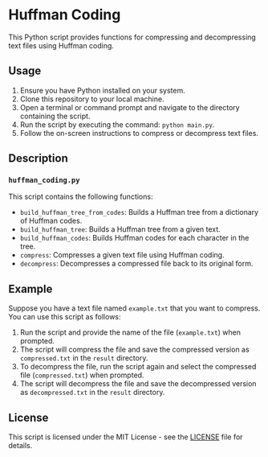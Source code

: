 # Huffman Coding

This Python script provides functions for compressing and decompressing text files using Huffman coding.

## Usage

1. Ensure you have Python installed on your system.
2. Clone this repository to your local machine.
3. Open a terminal or command prompt and navigate to the directory containing the script.
4. Run the script by executing the command: `python main.py`.
5. Follow the on-screen instructions to compress or decompress text files.

## Description

### `huffman_coding.py`

This script contains the following functions:

- `build_huffman_tree_from_codes`: Builds a Huffman tree from a dictionary of Huffman codes.
- `build_huffman_tree`: Builds a Huffman tree from a given text.
- `build_huffman_codes`: Builds Huffman codes for each character in the tree.
- `compress`: Compresses a given text file using Huffman coding.
- `decompress`: Decompresses a compressed file back to its original form.

## Example

Suppose you have a text file named `example.txt` that you want to compress. You can use this script as follows:

1. Run the script and provide the name of the file (`example.txt`) when prompted.
2. The script will compress the file and save the compressed version as `compressed.txt` in the `result` directory.
3. To decompress the file, run the script again and select the compressed file (`compressed.txt`) when prompted.
4. The script will decompress the file and save the decompressed version as `decompressed.txt` in the `result` directory.

## License

This script is licensed under the MIT License - see the [LICENSE](LICENSE) file for details.
